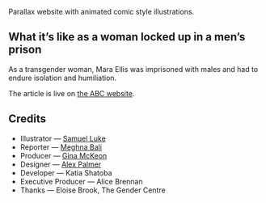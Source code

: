 Parallax website with animated comic style illustrations.

## What it’s like as a woman locked up in a men’s prison

As a transgender woman, Mara Ellis was imprisoned with males and had to endure isolation and humiliation.

The article is live on [the ABC website](https://www.abc.net.au/news/2020-07-03/life-as-a-transgender-woman-locked-up-in-a-mens-prison/12412736?nw=0).

## Credits

- Illustrator — [Samuel Luke](https://www.instagram.com/samuellukeart/)
- Reporter — [Meghna Bali](https://www.abc.net.au/news/meghna-bali/8287448)
- Producer — [Gina McKeon](https://www.abc.net.au/news/gina-mckeon/5418724?nw=0)
- Designer — [Alex Palmer](https://www.abc.net.au/news/alex-palmer/8752082?nw=0)
- Developer — Katia Shatoba
- Executive Producer — Alice Brennan
- Thanks — Eloise Brook, The Gender Centre
